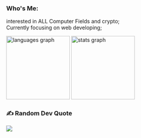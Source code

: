 ### Who's Me: 
interested in ALL Computer Fields and crypto;
<br>Currently focusing on web developing;



  <img src="https://github-readme-stats.vercel.app/api/top-langs?username=abderrahm4ne&locale=en&hide_title=false&layout=compact&card_width=320&langs_count=6&theme=dark&hide_border=false" height="170" alt="languages graph" />      <img src="https://github-readme-stats.vercel.app/api?username=Abderrahm4ne&hide_title=false&hide_rank=true&show_icons=true&include_all_commits=true&count_private=true&disable_animations=false&theme=dark&locale=en&hide_border=false" height="170" alt="stats graph" />


### ✍️ Random Dev Quote
![](https://quotes-github-readme.vercel.app/api?type=horizontal&theme=dark)

<!-- Proudly created with GPRM ( https://gprm.itsvg.in ) -->
